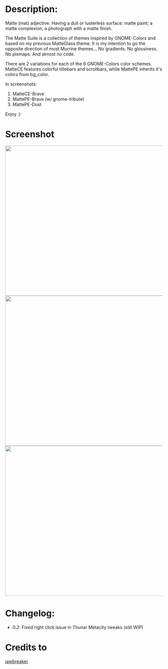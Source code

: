 # Description:
Matte (mat) adjective. Having a dull or lusterless surface: matte paint; a matte complexion; a photograph with a matte finish.

The Matte Suite is a collection of themes inspired by GNOME-Colors and based on my previous MatteGlass theme. It is my intention to go the opposite direction of most Murrine themes... No gradients. No glossiness. No pixmaps. And almost no code.

There are 2 variations for each of the 6 GNOME-Colors color schemes. MatteCE features colorful titlebars and scrollbars, while MattePE inherits it's colors from bg_color.

In screenshots:
1. MatteCE-Brave
2. MattePE-Brave (w/ gnome-tribute)
3. MattePE-Dust

Enjoy :)

# Screenshot
<img src="http://gnome-look.org/CONTENT/content-pre1/107888-1.jpg" height="480" width="640">
<img src="http://gnome-look.org/CONTENT/content-pre2/107888-2.jpg" height="480" width="640">
<img src="http://gnome-look.org/CONTENT/content-pre3/107888-3.jpg" height="480" width="640">

# Changelog:
- 0.2: Fixed right click issue in Thunar Metacity tweaks (still WIP)

# Credits to
[jawbreaker](http://gnome-look.org/usermanager/search.php?username=jawbreaker)
